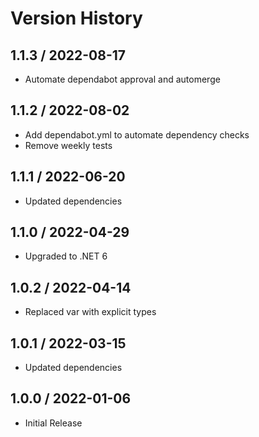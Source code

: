 # Version History

## 1.1.3 / 2022-08-17

- Automate dependabot approval and automerge

## 1.1.2 / 2022-08-02

- Add dependabot.yml to automate dependency checks
- Remove weekly tests

## 1.1.1 / 2022-06-20

- Updated dependencies

## 1.1.0 / 2022-04-29

- Upgraded to .NET 6

## 1.0.2 / 2022-04-14

- Replaced var with explicit types

## 1.0.1 / 2022-03-15

- Updated dependencies

## 1.0.0 / 2022-01-06

- Initial Release
